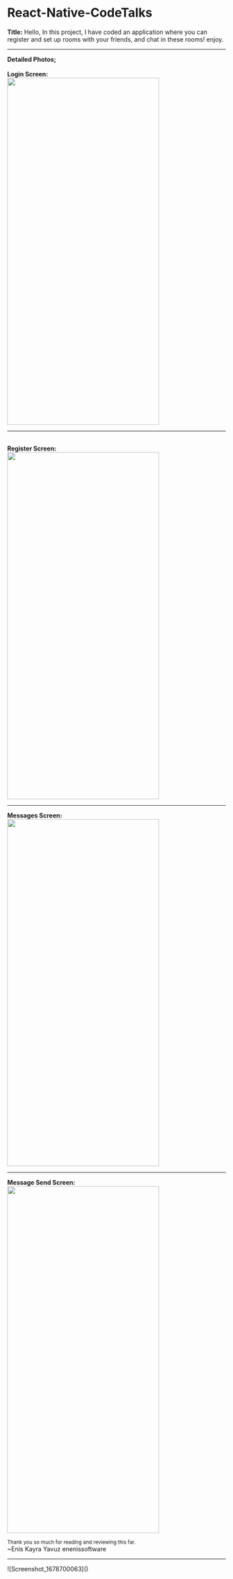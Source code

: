 # React-Native-CodeTalks
<b>Title:</b> Hello, In this project, I have coded an application where you can register and set up rooms with your friends, and chat in these rooms! enjoy.
<hr>
<b>Detailed Photos;</b><br>
<br><b>Login Screen:<br></b>
<img src="https://user-images.githubusercontent.com/99321522/224668509-2133e7b3-eb02-43e2-b9f6-2d00a18b54f3.png" width="350" height="800" />
<br>
<hr>
<br><b>Register Screen:<br></b>
<img src="" width="350" height="800" />
<br>
<hr>
<b>Messages Screen:<br></b>
<img src="" width="350" height="800" />
<br>
<hr>
<b>Message Send Screen:<br></b>
<img src="" width="350" height="800" />
<br>

<small>Thank you so much for reading and reviewing this far.</small><br>
~Enis Kayra Yavuz
enenissoftware
<hr>
![Screenshot_1678700063]()
